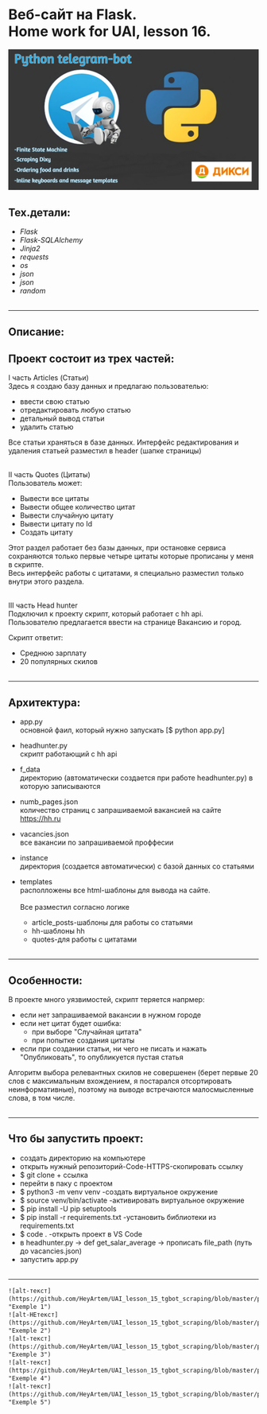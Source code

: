 # **Веб-сайт на Flask. <br/>Home work for UAI, lesson 16.**


![alt-текст](https://github.com/HeyArtem/UAI_lesson_15_tgbot_scraping/blob/master/picture_for_readme/main.png "Текст заголовка логотипа 1")



## **Тех.детали:** 
* _Flask_
* _Flask-SQLAlchemy_
* _Jinja2_
* _requests_
* _os_
* _json_
* _json_
* _random_
<br/><br/>
<hr>

## **Описание:**
## Проект состоит из трех частей:

I часть Articles (Статьи) <br/>
Здесь я создаю базу данных и предлагаю пользователью:
- ввести свою статью 
- отредактировать любую статью 
- детальный вывод статьи
- удалить статью

Все статьи храняться в базе данных. Интерфейс редактирования и удаления статьей разместил в header (шапке страницы)
<br/>
<br/>

II часть Quotes (Цитаты)<br/>
Пользователь может:
- Вывести все цитаты
- Вывести общее количество цитат
- Вывести случайную цитату
- Вывести цитату по Id
- Создать цитату

Этот раздел работает без базы данных, при остановке сервиса сохраняются только первые четыре цитаты которые прописаны у меня в скрипте.<br/>
Весь интерфейс работы с цитатами, я специально разместил только внутри этого раздела.
<br/>
<br/>

III часть Head hunter<br/>
Подключил к проекту скрипт, который работает с hh api.<br/>
Пользователю предлагается ввести на странице Вакансию и город.

Скрипт ответит:

- Среднюю зарплату 
- 20 популярных скилов
<br/><br/>
<hr>

## **Архитектура:**
- app.py<br/> 
oсновной фаил, который нужно запускать [$ python app.py]

- headhunter.py<br/>
скрипт работающий с hh api

- f_data<br/>
директорию (автоматически создается при работе headhunter.py) в которую записываются

- numb_pages.json<br/>
количество страниц с запрашиваемой вакансией на сайте https://hh.ru

- vacancies.json<br/>
все вакансии по запрашиваемой проффесии

- instance<br/>
директория (создается автоматически) с базой данных со статьями 

- templates<br/>
располложены все html-шаблоны для вывода на сайте.<br/><br/>
Все разместил согласно логике 
    - article_posts-шаблоны для работы со статьями  
    - hh-шаблоны hh 
    - quotes-для работы с цитатами
<br/><br/>
<hr>

## **Особенности:**
В проекте много уязвимостей, скрипт теряется напрмер: 
* если нет запрашиваемой вакансии в нужном городе
* если нет цитат будет ошибка: 
    * при выборе "Случайная цитата" 
    * при попытке создания цитаты
* если при создании статьи, ни чего не писать и нажать "Опубликовать", то опубликуется пустая статья


Алгоритм выбора релевантных скилов не совершенен (берет первые 20 слов с максимальным вхождением, я постарался отсортировать неинформативные), поэтому на выводе встречаются малосмысленные слова, в том числе.
<br/><br/>
<hr>

## **Что бы запустить проект:**
- создать директорию на компьютере
- открыть нужный репозиторий-Code-HTTPS-скопировать ссылку
- $ git clone + ссылка
- перейти в паку с проектом
- $ python3 -m venv venv -создать виртуальное окружение
- $ source venv/bin/activate -активировать виртуальное окружение
- $ pip install -U pip setuptools
- $ pip install -r requirements.txt -установить библиотеки из requirements.txt
- $ code . -открыть проект в VS Code
- в headhunter.py -> def get_salar_average -> прописать file_path (путь до vacancies.json)
- запустить app.py
<br/><br/>
<hr>



```
![alt-текст](https://github.com/HeyArtem/UAI_lesson_15_tgbot_scraping/blob/master/picture_for_readme/1.png "Exemple 1")
![alt-НЕтекст](https://github.com/HeyArtem/UAI_lesson_15_tgbot_scraping/blob/master/picture_for_readme/2.png "Exemple 2")
![alt-текст](https://github.com/HeyArtem/UAI_lesson_15_tgbot_scraping/blob/master/picture_for_readme/3.png "Exemple 3")
![alt-текст](https://github.com/HeyArtem/UAI_lesson_15_tgbot_scraping/blob/master/picture_for_readme/4.png "Exemple 4")
![alt-текст](https://github.com/HeyArtem/UAI_lesson_15_tgbot_scraping/blob/master/picture_for_readme/5.png "Exemple 5")


